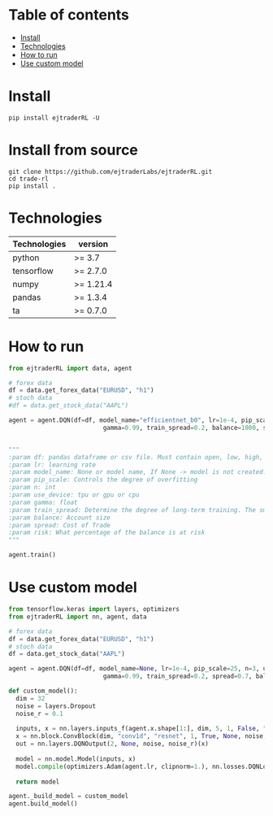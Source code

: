 
# Table of contents
* [Install](#install)
* [Technologies](#technologies)
* [How to run](#how-to-run)
* [Use custom model](#use-custom-model)

# Install 

```console
pip install ejtraderRL -U
```
# Install from source
```console
git clone https://github.com/ejtraderLabs/ejtraderRL.git
cd trade-rl
pip install .
```

# Technologies
| Technologies | version |
| -- | -- |
| python | >= 3.7 |
| tensorflow | >= 2.7.0 |
| numpy |>= 1.21.4 |
| pandas |>= 1.3.4 |
| ta | >= 0.7.0 |

# How to run

```python
from ejtraderRL import data, agent

# forex data
df = data.get_forex_data("EURUSD", "h1")
# stoch data
#df = data.get_stock_data("AAPL")

agent = agent.DQN(df=df, model_name="efficientnet_b0", lr=1e-4, pip_scale=25, n=3, use_device="cpu", 
                          gamma=0.99, train_spread=0.2, balance=1000, spread=10, risk=0.01)


"""
:param df: pandas dataframe or csv file. Must contain open, low, high, close
:param lr: learning rate
:param model_name: None or model name, If None -> model is not created.
:param pip_scale: Controls the degree of overfitting
:param n: int
:param use_device: tpu or gpu or cpu
:param gamma: float
:param train_spread: Determine the degree of long-term training. The smaller the value, the more short-term the trade.
:param balance: Account size
:param spread: Cost of Trade
:param risk: What percentage of the balance is at risk
"""

agent.train()
```

# Use custom model
```python
from tensorflow.keras import layers, optimizers
from ejtraderRL import nn, agent, data

# forex data
df = data.get_forex_data("EURUSD", "h1")
# stoch data
df = data.get_stock_data("AAPL")

agent = agent.DQN(df=df, model_name=None, lr=1e-4, pip_scale=25, n=3, use_device="cpu", 
                          gamma=0.99, train_spread=0.2, spread=0.7, balance=1000 risk=0.1)

def custom_model():
  dim = 32
  noise = layers.Dropout
  noise_r = 0.1
  
  inputs, x = nn.layers.inputs_f(agent.x.shape[1:], dim, 5, 1, False, "same", noise, noise_r)
  x = nn.block.ConvBlock(dim, "conv1d", "resnet", 1, True, None, noise, noise_r)(x)
  out = nn.layers.DQNOutput(2, None, noise, noise_r)(x)
  
  model = nn.model.Model(inputs, x)
  model.compile(optimizers.Adam(agent.lr, clipnorm=1.), nn.losses.DQNLoss)
  
  return model

agent._build_model = custom_model
agent.build_model()
```

